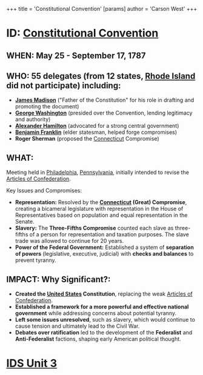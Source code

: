 +++
 title = 'Constitutional Convention'
[params]
	author = 'Carson West'
+++
# ID: [Constitutional Convention](./../constitutional-convention/) 
## WHEN: May 25 - September 17, 1787 
## WHO: 55 delegates (from 12 states, [Rhode Island](./../rhode-island/) did not participate) including:
* **[James Madison](./../james-madison/)** ("Father of the Constitution" for his role in drafting and promoting the document)
* **[George Washington](./../george-washington/)** (presided over the Convention, lending legitimacy and authority)
* **[Alexander Hamilton](./../alexander-hamilton/)** (advocated for a strong central government)
* **[Benjamin Franklin](./../benjamin-franklin/)** (elder statesman, helped forge compromises)
* **Roger Sherman**  (proposed the [Connecticut](./../connecticut/) Compromise)

## WHAT: 
Meeting held in [Philadelphia](./../philadelphia/), [Pennsylvania](./../pennsylvania/), initially intended to revise the [Articles of Confederation](./../articles-of-confederation/).  

Key Issues and Compromises:
* **Representation:** Resolved by the **[Connecticut](./../connecticut/) (Great) Compromise**, creating a bicameral legislature with representation in the House of Representatives based on population and equal representation in the Senate.
* **Slavery:** The **Three-Fifths Compromise** counted each slave as three-fifths of a person for representation and taxation purposes. The slave trade was allowed to continue for 20 years. 
* **Power of the Federal Government:** Established a system of **separation of powers** (legislative, executive, judicial) with **checks and balances** to prevent tyranny.

## IMPACT: Why Significant?: 
* **Created the [United States](./../united-states/) Constitution**, replacing the weak [Articles of Confederation](./../articles-of-confederation/).
* **Established a framework for a more powerful and effective national government** while addressing concerns about potential tyranny. 
* **Left some issues unresolved**, such as slavery, which would continue to cause tension and ultimately lead to the Civil War. 
* **Debates over ratification** led to the development of the **Federalist** and **Anti-Federalist** factions, shaping early American political thought. 

# [IDS Unit 3](./../ids-unit-3/)